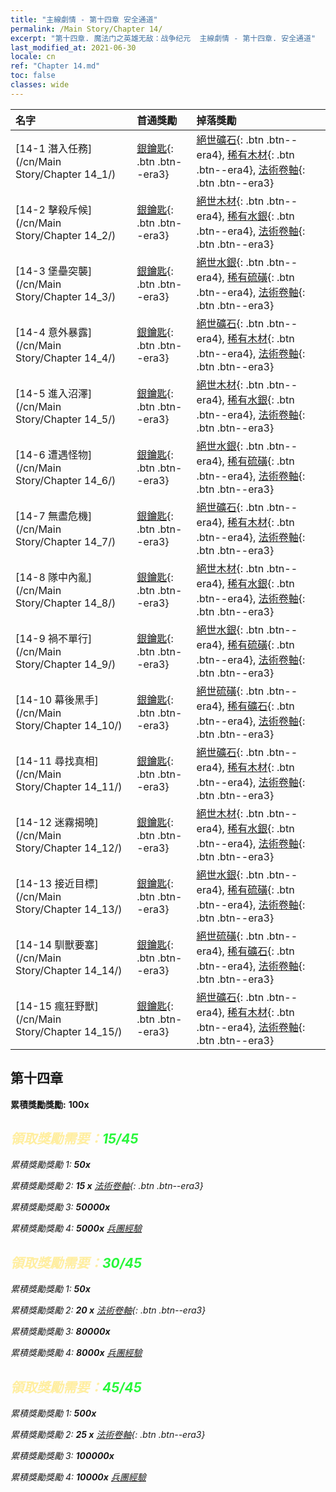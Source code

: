 ```yaml
---
title: "主線劇情 - 第十四章 安全通道"
permalink: /Main Story/Chapter 14/
excerpt: "第十四章. 魔法门之英雄无敌：战争纪元  主線劇情 - 第十四章. 安全通道"
last_modified_at: 2021-06-30
locale: cn
ref: "Chapter 14.md"
toc: false
classes: wide
---
```


  | 名字 |  首通獎勵 | 掉落獎勵 |
  |:------------|:------------|:------------| 
  | [14-1 潛入任務](/cn/Main Story/Chapter 14_1/) | [銀鑰匙](/cn/Items/con_693/){: .btn .btn--era3} | [絕世礦石](/cn/Items/mat_47/){: .btn .btn--era4}, [稀有木材](/cn/Items/mat_41/){: .btn .btn--era4}, [法術卷軸](/cn/Items/con_694/){: .btn .btn--era3} |
  | [14-2 擊殺斥候](/cn/Main Story/Chapter 14_2/) | [銀鑰匙](/cn/Items/con_693/){: .btn .btn--era3} | [絕世木材](/cn/Items/mat_48/){: .btn .btn--era4}, [稀有水銀](/cn/Items/mat_42/){: .btn .btn--era4}, [法術卷軸](/cn/Items/con_694/){: .btn .btn--era3} |
  | [14-3 堡壘突襲](/cn/Main Story/Chapter 14_3/) | [銀鑰匙](/cn/Items/con_693/){: .btn .btn--era3} | [絕世水銀](/cn/Items/mat_49/){: .btn .btn--era4}, [稀有硫磺](/cn/Items/mat_43/){: .btn .btn--era4}, [法術卷軸](/cn/Items/con_694/){: .btn .btn--era3} |
  | [14-4 意外暴露](/cn/Main Story/Chapter 14_4/) | [銀鑰匙](/cn/Items/con_693/){: .btn .btn--era3} | [絕世礦石](/cn/Items/mat_47/){: .btn .btn--era4}, [稀有木材](/cn/Items/mat_41/){: .btn .btn--era4}, [法術卷軸](/cn/Items/con_694/){: .btn .btn--era3} |
  | [14-5 進入沼澤](/cn/Main Story/Chapter 14_5/) | [銀鑰匙](/cn/Items/con_693/){: .btn .btn--era3} | [絕世木材](/cn/Items/mat_48/){: .btn .btn--era4}, [稀有水銀](/cn/Items/mat_42/){: .btn .btn--era4}, [法術卷軸](/cn/Items/con_694/){: .btn .btn--era3} |
  | [14-6 遭遇怪物](/cn/Main Story/Chapter 14_6/) | [銀鑰匙](/cn/Items/con_693/){: .btn .btn--era3} | [絕世水銀](/cn/Items/mat_49/){: .btn .btn--era4}, [稀有硫磺](/cn/Items/mat_43/){: .btn .btn--era4}, [法術卷軸](/cn/Items/con_694/){: .btn .btn--era3} |
  | [14-7 無盡危機](/cn/Main Story/Chapter 14_7/) | [銀鑰匙](/cn/Items/con_693/){: .btn .btn--era3} | [絕世礦石](/cn/Items/mat_47/){: .btn .btn--era4}, [稀有木材](/cn/Items/mat_41/){: .btn .btn--era4}, [法術卷軸](/cn/Items/con_694/){: .btn .btn--era3} |
  | [14-8 隊中內亂](/cn/Main Story/Chapter 14_8/) | [銀鑰匙](/cn/Items/con_693/){: .btn .btn--era3} | [絕世木材](/cn/Items/mat_48/){: .btn .btn--era4}, [稀有水銀](/cn/Items/mat_42/){: .btn .btn--era4}, [法術卷軸](/cn/Items/con_694/){: .btn .btn--era3} |
  | [14-9 禍不單行](/cn/Main Story/Chapter 14_9/) | [銀鑰匙](/cn/Items/con_693/){: .btn .btn--era3} | [絕世水銀](/cn/Items/mat_49/){: .btn .btn--era4}, [稀有硫磺](/cn/Items/mat_43/){: .btn .btn--era4}, [法術卷軸](/cn/Items/con_694/){: .btn .btn--era3} |
  | [14-10 幕後黑手](/cn/Main Story/Chapter 14_10/) | [銀鑰匙](/cn/Items/con_693/){: .btn .btn--era3} | [絕世硫磺](/cn/Items/mat_50/){: .btn .btn--era4}, [稀有礦石](/cn/Items/mat_40/){: .btn .btn--era4}, [法術卷軸](/cn/Items/con_694/){: .btn .btn--era3} |
  | [14-11 尋找真相](/cn/Main Story/Chapter 14_11/) | [銀鑰匙](/cn/Items/con_693/){: .btn .btn--era3} | [絕世礦石](/cn/Items/mat_47/){: .btn .btn--era4}, [稀有木材](/cn/Items/mat_41/){: .btn .btn--era4}, [法術卷軸](/cn/Items/con_694/){: .btn .btn--era3} |
  | [14-12 迷霧揭曉](/cn/Main Story/Chapter 14_12/) | [銀鑰匙](/cn/Items/con_693/){: .btn .btn--era3} | [絕世木材](/cn/Items/mat_48/){: .btn .btn--era4}, [稀有水銀](/cn/Items/mat_42/){: .btn .btn--era4}, [法術卷軸](/cn/Items/con_694/){: .btn .btn--era3} |
  | [14-13 接近目標](/cn/Main Story/Chapter 14_13/) | [銀鑰匙](/cn/Items/con_693/){: .btn .btn--era3} | [絕世水銀](/cn/Items/mat_49/){: .btn .btn--era4}, [稀有硫磺](/cn/Items/mat_43/){: .btn .btn--era4}, [法術卷軸](/cn/Items/con_694/){: .btn .btn--era3} |
  | [14-14 馴獸要塞](/cn/Main Story/Chapter 14_14/) | [銀鑰匙](/cn/Items/con_693/){: .btn .btn--era3} | [絕世硫磺](/cn/Items/mat_50/){: .btn .btn--era4}, [稀有礦石](/cn/Items/mat_40/){: .btn .btn--era4}, [法術卷軸](/cn/Items/con_694/){: .btn .btn--era3} |
  | [14-15 瘋狂野獸](/cn/Main Story/Chapter 14_15/) | [銀鑰匙](/cn/Items/con_693/){: .btn .btn--era3} | [絕世礦石](/cn/Items/mat_47/){: .btn .btn--era4}, [稀有木材](/cn/Items/mat_41/){: .btn .btn--era4}, [法術卷軸](/cn/Items/con_694/){: .btn .btn--era3} |


##  第十四章

 **累積獎勵獎勵:**  **100x** <i class="fas fa-gem"/>



## <span style="color: #ffeea0">   領取獎勵需要：</span><span style="color: #27f73a">15/45</span>

 累積獎勵獎勵 1:  **50x** <i class="fas fa-gem"/>

 累積獎勵獎勵 2: **15 x** [法術卷軸](/cn/Items/con_694/){: .btn .btn--era3}

 累積獎勵獎勵 3:  **50000x** <i class="fas fa-coins"/>

 累積獎勵獎勵 4:  **5000x** [兵團經驗](/cn/Items/con_902/)



## <span style="color: #ffeea0">   領取獎勵需要：</span><span style="color: #27f73a">30/45</span>

 累積獎勵獎勵 1:  **50x** <i class="fas fa-gem"/>

 累積獎勵獎勵 2: **20 x** [法術卷軸](/cn/Items/con_694/){: .btn .btn--era3}

 累積獎勵獎勵 3:  **80000x** <i class="fas fa-coins"/>

 累積獎勵獎勵 4:  **8000x** [兵團經驗](/cn/Items/con_902/)



## <span style="color: #ffeea0">   領取獎勵需要：</span><span style="color: #27f73a">45/45</span>

 累積獎勵獎勵 1:  **500x** <i class="fas fa-gem"/>

 累積獎勵獎勵 2: **25 x** [法術卷軸](/cn/Items/con_694/){: .btn .btn--era3}

 累積獎勵獎勵 3:  **100000x** <i class="fas fa-coins"/>

 累積獎勵獎勵 4:  **10000x** [兵團經驗](/cn/Items/con_902/)

